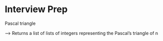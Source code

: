 # Interview Prep

Pascal triangle

--> Returns a list of lists of integers representing the Pascal’s triangle of n
